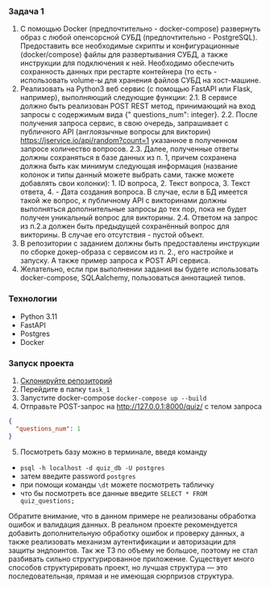 ### Задача 1

1. С помощью Docker (предпочтительно - docker-compose) развернуть образ с любой опенсорсной СУБД (предпочтительно -
   PostgreSQL). Предоставить все необходимые скрипты и конфигурационные (docker/compose) файлы для развертывания СУБД, а
   также инструкции для подключения к ней. Необходимо обеспечить сохранность данных при рестарте контейнера (то есть -
   использовать volume-ы для хранения файлов СУБД на хост-машине.
2. Реализовать на Python3 веб сервис (с помощью FastAPI или Flask, например), выполняющий следующие функции:
   2.1. В сервисе должно быть реализован POST REST метод, принимающий на вход запросы с содержимым вида {"
   questions_num":
   integer}.
   2.2. После получения запроса сервис, в свою очередь, запрашивает с публичного API (англоязычные вопросы для
   викторин) https://jservice.io/api/random?count=1 указанное в полученном запросе количество вопросов.
   2.3. Далее, полученные ответы должны сохраняться в базе данных из п. 1, причем сохранена должна быть как минимум
   следующая
   информация (название колонок и типы данный можете выбрать сами, также можете добавлять свои колонки): 1. ID вопроса, 2. Текст вопроса, 3. Текст ответа, 4. - Дата создания вопроса. В случае, если в БД имеется такой же вопрос, к
   публичному API с викторинами должны выполняться дополнительные запросы до тех пор, пока не будет получен
   уникальный
   вопрос для викторины.
   2.4. Ответом на запрос из п.2.a должен быть предыдущей сохранённый вопрос для викторины. В случае его
   отсутствия -
   пустой
   объект.
3. В репозитории с заданием должны быть предоставлены инструкции по сборке докер-образа с сервисом из п. 2., его
   настройке и запуску. А также пример запроса к POST API сервиса.
4. Желательно, если при выполнении задания вы будете использовать docker-compose, SQLAalchemy, пользоваться аннотацией
   типов.

### Технологии

- Python 3.11
- FastAPI
- Postgres
- Docker

### Запуск проекта

1. [Склонируйте репозиторий](https://github.com/DanilMirosh/test_task_fastapi.git)
2. Перейдите в папку `task_1`
3. Запустите docker-compose
   `docker-compose up --build`
4. Отправьте POST-запрос на http://127.0.0.1:8000/quiz/ с телом запроса

```json
{
  "questions_num": 1
}
```

5. Посмотреть базу можно в терминале, введя команду
- `psql -h localhost -d quiz_db -U postgres`
- затем введите password `postgres`
- при помощи команды `\dt` можете посмотреть табличку
- что бы посмотреть все данные введите `SELECT * FROM quiz_questions;`


Обратите внимание, что в данном примере не реализованы обработка ошибок и валидация данных.
В реальном проекте рекомендуется добавить дополнительную обработку ошибок и проверку данных,
а также реализовать механизм аутентификации и авторизации для защиты эндпоинтов.
Так же ТЗ по объему не большое, поэтому не стал разбивать сильно структурированное приложение.
Существует много способов структурировать проект, но лучшая структура — это последовательная,
прямая и не имеющая сюрпризов структура.
